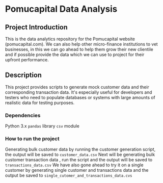 # Pomucapital Data Analysis
## Project Introduction
This is the data analytics repository for the Pomucapital website (pomucapital.com). We can also help other micro-finance institutions to vet businesses, in this we can go ahead to help them grow their new clientile and if possible provide the data which we can use to project for their upfront performance.
## Description
This project provides scripts to generate mock customer data and their corresponding transaction data. It's especially useful for developers and testers who need to populate databases or systems with large amounts of realistic data for testing purposes.
### Dependencies
Python 3.x
`pandas` library
`csv` module
### How to run the project
Generating bulk customer data by running the customer generation script, the output will be saved to `customer_data.csv`
Next will be generating bulk customer transaction data , run the script and the output will be saved to `transactions_data.csv`
We have also gone ahead to try it on a single customer by generating single customer and transactions data and the output be saved to `single_cutomer_and_transactions_data.cvs`
 